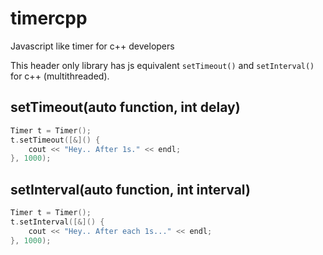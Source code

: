 # timercpp
Javascript like timer for c++ developers

This header only library has js equivalent `setTimeout()` and `setInterval()` for c++ (multithreaded).

## setTimeout(auto function, int delay)

```c++
Timer t = Timer();
t.setTimeout([&]() {
    cout << "Hey.. After 1s." << endl;
}, 1000); 
```

## setInterval(auto function, int interval)

```c++
Timer t = Timer();
t.setInterval([&]() {
    cout << "Hey.. After each 1s..." << endl;
}, 1000); 
```
